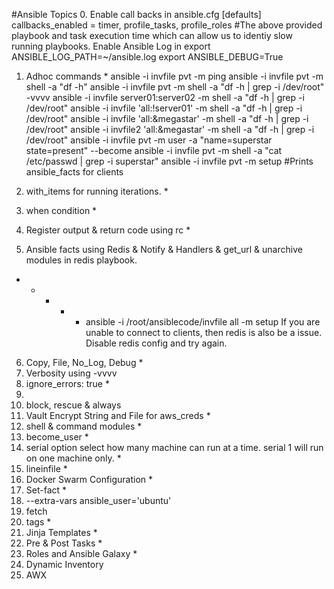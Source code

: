 #Ansible Topics
0. Enable call backs in ansible.cfg 
   [defaults]
   callbacks_enabled = timer, profile_tasks, profile_roles
   #The above provided playbook and task execution time which can allow us to identiy slow running playbooks.
   Enable Ansible Log in export ANSIBLE_LOG_PATH=~/ansible.log
   export ANSIBLE_DEBUG=True
   
1. Adhoc commands *
   ansible -i invfile pvt -m ping
   ansible -i invfile pvt -m shell -a "df -h"
   ansible -i invfile pvt -m shell -a "df -h | grep -i /dev/root" -vvvv
   ansible -i invfile server01:server02 -m shell -a "df -h | grep -i /dev/root"
   ansible -i invfile 'all:!server01' -m shell -a "df -h | grep -i /dev/root"
   ansible -i invfile 'all:&megastar' -m shell -a "df -h | grep -i /dev/root"
   ansible -i invfile2 'all:&megastar' -m shell -a "df -h | grep -i /dev/root"
   ansible -i invfile pvt -m user -a "name=superstar state=present" --become
   ansible -i invfile pvt -m shell -a "cat /etc/passwd | grep -i superstar"
   ansible -i invfile pvt -m setup #Prints ansible_facts for clients
   
2. with_items for running iterations. *
3. when condition *
4. Register output & return code using rc *
5. Ansible facts using Redis & Notify & Handlers & get_url & unarchive modules in redis   playbook.
* * * * * ansible -i /root/ansiblecode/invfile all -m setup
If you are unable to connect to clients, then redis is also be a issue. Disable redis config and try again.

6. Copy, File, No_Log, Debug *
7. Verbosity using -vvvv
9. ignore_errors: true *
10. 
11. block, rescue & always
12. Vault Encrypt String and File for aws_creds *
13. shell & command modules *
14. become_user *
15. serial option select how many machine can run at a time. serial 1 will run  
    on   one machine only. *
16. lineinfile *
17. Docker Swarm Configuration *
18. Set-fact *
19. --extra-vars ansible_user='ubuntu' 
20. fetch
21. tags *
22. Jinja Templates *
23. Pre & Post Tasks *
24. Roles and Ansible Galaxy *
25. Dynamic Inventory
26. AWX

